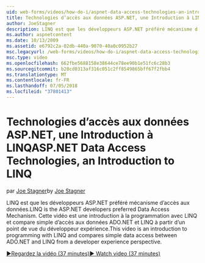 ```yaml
---
uid: web-forms/videos/how-do-i/aspnet-data-access-technologies-an-introduction-to-linq
title: Technologies d’accès aux données ASP.NET, une Introduction à LINQ | Microsoft Docs
author: JoeStagner
description: LINQ est que les développeurs ASP.NET préféré mécanisme d’accès aux données. Cette vidéo est une introduction à la programmation avec LINQ et compare des données simple accès betwee...
ms.author: aspnetcontent
ms.date: 10/13/2009
ms.assetid: e6792c2a-02db-440a-9070-40a0c0952b27
msc.legacyurl: /web-forms/videos/how-do-i/aspnet-data-access-technologies-an-introduction-to-linq
msc.type: video
ms.openlocfilehash: 662fbe5688158e38644ce78ee90b1e51fc6c28b3
ms.sourcegitcommit: b28cd0313af316c051c2ff8549865bff67f2fbb4
ms.translationtype: MT
ms.contentlocale: fr-FR
ms.lasthandoff: 07/05/2018
ms.locfileid: "37801413"
---
```

<a name="aspnet-data-access-technologies-an-introduction-to-linq"></a><span data-ttu-id="a468e-104">Technologies d’accès aux données ASP.NET, une Introduction à LINQ</span><span class="sxs-lookup"><span data-stu-id="a468e-104">ASP.NET Data Access Technologies, an Introduction to LINQ</span></span>
====================
<span data-ttu-id="a468e-105">par [Joe Stagner](https://github.com/JoeStagner)</span><span class="sxs-lookup"><span data-stu-id="a468e-105">by [Joe Stagner](https://github.com/JoeStagner)</span></span>

<span data-ttu-id="a468e-106">LINQ est que les développeurs ASP.NET préféré mécanisme d’accès aux données.</span><span class="sxs-lookup"><span data-stu-id="a468e-106">LINQ is the ASP.NET developers preferred Data Access Mechanism.</span></span> <span data-ttu-id="a468e-107">Cette vidéo est une introduction à la programmation avec LINQ et compare simple d’accès aux données ADO.NET et LINQ à partir d’un point de vue du développeur expérience.</span><span class="sxs-lookup"><span data-stu-id="a468e-107">This video is an introduction to programming with LINQ and compares simple data access between ADO.NET and LINQ from a developer experience perspective.</span></span>

[<span data-ttu-id="a468e-108">&#9654;Regardez la vidéo (37 minutes)</span><span class="sxs-lookup"><span data-stu-id="a468e-108">&#9654; Watch video (37 minutes)</span></span>](https://channel9.msdn.com/Blogs/ASP-NET-Site-Videos/aspnet-data-access-technologies-an-introduction-to-linq)

